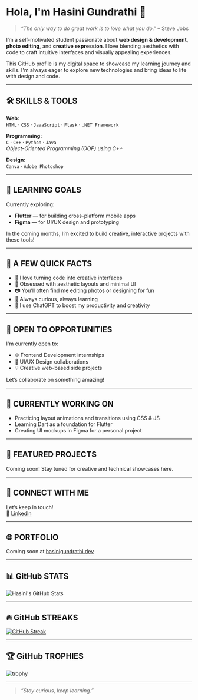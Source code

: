 # Hola, I'm Hasini Gundrathi 👋

> *“The only way to do great work is to love what you do.”* – Steve Jobs

I’m a self-motivated student passionate about **web design & development**, **photo editing**, and **creative expression**. I love blending aesthetics with code to craft intuitive interfaces and visually appealing experiences.

This GitHub profile is my digital space to showcase my learning journey and skills. I'm always eager to explore new technologies and bring ideas to life with design and code.

---

## 🛠 SKILLS & TOOLS

**Web:**  
`HTML` · `CSS` · `JavaScript` · `Flask` · `.NET Framework`

**Programming:**  
`C` · `C++` · `Python` · `Java`  
*Object-Oriented Programming (OOP) using C++*

**Design:**  
`Canva` · `Adobe Photoshop`

---

## 🎯 LEARNING GOALS

Currently exploring:

- **Flutter** — for building cross-platform mobile apps  
- **Figma** — for UI/UX design and prototyping

In the coming months, I’m excited to build creative, interactive projects with these tools!

---

## 📌 A FEW QUICK FACTS

- 🌱 I love turning code into creative interfaces  
- 🎨 Obsessed with aesthetic layouts and minimal UI  
- 📷 You’ll often find me editing photos or designing for fun  
- 🧠 Always curious, always learning  
- 🤖 I use ChatGPT to boost my productivity and creativity

---

## 💼 OPEN TO OPPORTUNITIES

I'm currently open to:

- 🌐 Frontend Development internships  
- 🎨 UI/UX Design collaborations  
- 💡 Creative web-based side projects  

Let’s collaborate on something amazing!

---

## 🔧 CURRENTLY WORKING ON

- Practicing layout animations and transitions using CSS & JS  
- Learning Dart as a foundation for Flutter  
- Creating UI mockups in Figma for a personal project

---

## 🧹 FEATURED PROJECTS

Coming soon! Stay tuned for creative and technical showcases here.

---

## 🧡 CONNECT WITH ME

Let’s keep in touch!  
🔗 [LinkedIn](https://www.linkedin.com/in/your-linkedin-profile) <!-- Replace with your actual profile -->

---

## 🌐 PORTFOLIO

Coming soon at [hasinigundrathi.dev](https://hasinigundrathi.dev)

---

## 📊 GitHub STATS

![Hasini's GitHub Stats](https://github-readme-stats.vercel.app/api?username=hasini-gundrathi&show_icons=true&theme=default)

---

## 🔥 GitHub STREAKS

[![GitHub Streak](https://streak-stats.demolab.com?user=hasini-gundrathi&theme=default)](https://git.io/streak-stats)

---

## 🏆 GitHub TROPHIES

[![trophy](https://github-profile-trophy.vercel.app/?username=hasini-gundrathi&margin-w=10)](https://github.com/ryo-ma/github-profile-trophy)

---

> *“Stay curious, keep learning.”*  
